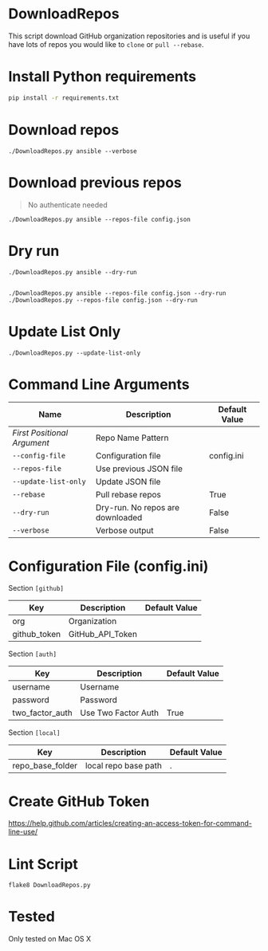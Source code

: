 # DownloadRepos

This script download GitHub organization repositories and is useful if you have lots of repos you would like to ```clone``` or ```pull --rebase```.

# Install Python requirements

~~~bash
pip install -r requirements.txt
~~~

# Download repos

~~~
./DownloadRepos.py ansible --verbose
~~~

# Download previous repos

> No authenticate needed

~~~
./DownloadRepos.py ansible --repos-file config.json
~~~

# Dry run

~~~
./DownloadRepos.py ansible --dry-run


./DownloadRepos.py ansible --repos-file config.json --dry-run
./DownloadRepos.py --repos-file config.json --dry-run
~~~

# Update List Only

~~~
./DownloadRepos.py --update-list-only
~~~

# Command Line Arguments

|Name|Description|Default Value|
|---|---|---|
|*First Positional Argument*|Repo Name Pattern||
|```--config-file```|Configuration file|config.ini|
|```--repos-file```|Use previous JSON file||
|```--update-list-only```|Update JSON file||
|```--rebase```|Pull rebase repos|True|
|```--dry-run```|Dry-run. No repos are downloaded|False|
|```--verbose```|Verbose output|False|

# Configuration File (config.ini)

Section ```[github]```

|Key|Description|Default Value|
|---|---|---|
|org|Organization||
|github_token|GitHub\_API_Token||

Section ```[auth]```

|Key|Description|Default Value|
|---|---|---|
|username|Username||
|password|Password||
|two\_factor_auth|Use Two Factor Auth|True|

Section ```[local]```

|Key|Description|Default Value|
|---|---|---|
|repo\_base_folder|local repo base path|.|


# Create GitHub Token

<https://help.github.com/articles/creating-an-access-token-for-command-line-use/>

# Lint Script

~~~
flake8 DownloadRepos.py
~~~

# Tested

Only tested on Mac OS X
